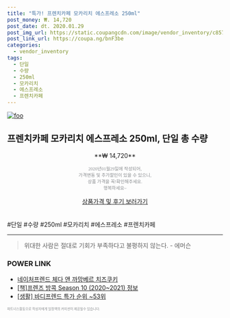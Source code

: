 ```yaml
--- 
title: "특가! 프렌치카페 모카리치 에스프레소 250ml" 
post_money: ₩. 14,720 
post_date: dt. 2020.01.29 
post_img_url: https://static.coupangcdn.com/image/vendor_inventory/c857/13ef951c35c93389898c5a285d373e656e0c2f8dcd36ae600ebc1ca85384.jpg 
post_link_url: https://coupa.ng/bnF3be 
categories: 
  - vendor_inventory 
tags: 
  - 단일 
  - 수량 
  - 250ml 
  - 모카리치 
  - 에스프레소 
  - 프렌치카페 
--- 
```

[![foo](https://static.coupangcdn.com/image/vendor_inventory/c857/13ef951c35c93389898c5a285d373e656e0c2f8dcd36ae600ebc1ca85384.jpg)](https://coupa.ng/bnF3be) 

## 프렌치카페 모카리치 에스프레소 250ml, 단일 총 수량 
<p style="text-align: center;">**₩ 14,720**</p> 
<p style="text-align: center;"><span style="color: #898c8f; font-family: Georgia,Times,serif; font-size: 0.75em;">2020년01월29일에 작성되어, <br>가격변동 및 추가할인이 있을 수 있으니,<br> 상품 가격을 꼭!확인해주세요.<br>행복하세요~</span> 
</p>	 
<div markdown="0" style="text-align: center;"><a href="https://coupa.ng/bnF3be" class="btn btn--success">상품가격 및 후기 보러가기</a></div> 
<br><br> 
  #단일 #수량 #250ml #모카리치 #에스프레소 #프렌치카페 
<hr> 

> 위대한 사람은 절대로 기회가 부족하다고 불평하지 않는다. - 에머슨 


### POWER LINK

* <a href="https://blog.naver.com/fasyy4321/221786040885" target="_blank">네이처프렌드 체다 앤 까망베르 치즈쿠키</a>
* <a href="https://blog.naver.com/fasyy4321/221760800291" target="_blank">[책]프렌즈 방콕 Season 10 (2020~2021) 정보</a>
* <a href="https://blog.naver.com/sakai111/221783675123" target="_blank"> [생활] 바디프렌드 특가 순위 ~53위</a>

<span style="color: #898c8f; font-family: Georgia,Times,serif; font-size: 0.55em;">파트너스활동으로 작성자에게 일정액의 커미션이 제공될수 있습니다.</span> 
